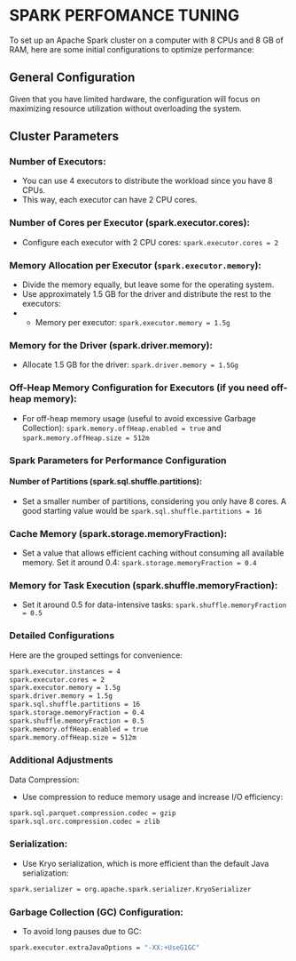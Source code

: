 # SPARK PERFOMANCE TUNING

To set up an Apache Spark cluster on a computer with 8 CPUs and 8 GB of RAM, here are some initial configurations to optimize performance:

## General Configuration

Given that you have limited hardware, the configuration will focus on maximizing resource utilization without overloading the system.

## Cluster Parameters

### Number of Executors:

- You can use 4 executors to distribute the workload since you have 8 CPUs.
- This way, each executor can have 2 CPU cores.

### Number of Cores per Executor (spark.executor.cores):

- Configure each executor with 2 CPU cores: `spark.executor.cores = 2`

### Memory Allocation per Executor (`spark.executor.memory`):

- Divide the memory equally, but leave some for the operating system.
- Use approximately 1.5 GB for the driver and distribute the rest to the executors:
- - Memory per executor: `spark.executor.memory = 1.5g`

### Memory for the Driver (spark.driver.memory):

- Allocate 1.5 GB for the driver: `spark.driver.memory = 1.5Gg`

### Off-Heap Memory Configuration for Executors (if you need off-heap memory):

- For off-heap memory usage (useful to avoid excessive Garbage Collection): `spark.memory.offHeap.enabled = true` and `spark.memory.offHeap.size = 512m`

### Spark Parameters for Performance Configuration

#### Number of Partitions (spark.sql.shuffle.partitions):

- Set a smaller number of partitions, considering you only have 8 cores. A good starting value would be `spark.sql.shuffle.partitions = 16`

### Cache Memory (spark.storage.memoryFraction):

- Set a value that allows efficient caching without consuming all available memory. Set it around 0.4: `spark.storage.memoryFraction = 0.4`

### Memory for Task Execution (spark.shuffle.memoryFraction):

- Set it around 0.5 for data-intensive tasks: `spark.shuffle.memoryFraction = 0.5`

### Detailed Configurations

Here are the grouped settings for convenience:

```bash
spark.executor.instances = 4
spark.executor.cores = 2
spark.executor.memory = 1.5g
spark.driver.memory = 1.5g
spark.sql.shuffle.partitions = 16
spark.storage.memoryFraction = 0.4
spark.shuffle.memoryFraction = 0.5
spark.memory.offHeap.enabled = true
spark.memory.offHeap.size = 512m
```

### Additional Adjustments

Data Compression:

- Use compression to reduce memory usage and increase I/O efficiency:

```bash
spark.sql.parquet.compression.codec = gzip
spark.sql.orc.compression.codec = zlib
``` 

### Serialization:

- Use Kryo serialization, which is more efficient than the default Java serialization:

```bash
spark.serializer = org.apache.spark.serializer.KryoSerializer
``` 

### Garbage Collection (GC) Configuration:

- To avoid long pauses due to GC:

```bash
spark.executor.extraJavaOptions = "-XX:+UseG1GC"
``` 